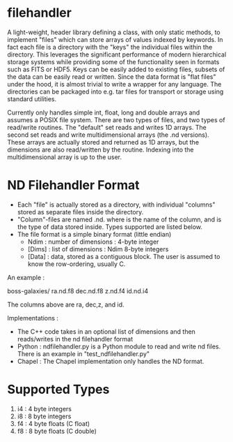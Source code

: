 # filehandler

A light-weight, header library defining a class, with only static methods,
to implement "files" which can store arrays of values indexed by keywords.
In fact each file is a directory with the "keys" the individual files
within the directory.  This leverages the significant performance of modern
hierarchical storage systems while providing some of the functionality seen
in formats such as FITS or HDF5.  Keys can be easily added to existing files,
subsets of the data can be easily read or written.  Since the data format is
"flat files" under the hood, it is almost trivial to write a wrapper for
any language.  The directories can be packaged into e.g. tar files for
transport or storage using standard utilities.

Currently only handles simple int, float, long and double arrays and
assumes a POSIX file system.
There are two types of files, and two types of read/write routines.
The "default" set reads and writes 1D arrays.
The second set reads and write multidimensional arrays (the .nd versions).
These arrays are actually stored and returned as 1D arrays, but the
dimensions are also read/written by the routine.  Indexing into the
multidimensional array is up to the user.


ND Filehandler Format
=====================

* Each "file" is actually stored as a directory, with individual "columns"
stored as separate files inside the directory.
* "Column"-files are named <colname>.nd.<type> where <colname> is the name of 
the column, and <type> is the type of data stored inside. Types supported are listed below.
* The file format is a simple binary format (little endian)
  * Ndim : number of dimensions : 4-byte integer
  * [Dims] : list of dimensions : Ndim 8-byte integers
  * [Data] : data, stored as a contiguous block. The user is assumed to know the row-ordering, 
      usually C.

An example :

boss-galaxies/
   ra.nd.f8
   dec.nd.f8
   z.nd.f4
   id.nd.i4

The columns above are ra, dec,z, and id.

Implementations :
* The C++ code takes in an optional list of dimensions and then reads/writes in the nd filehandler format
* Python : ndfilehandler.py is a Python module to read and write nd files. There is an example in "test_ndfilehandler.py"
* Chapel : The Chapel implementation only handles the ND format.


Supported Types 
===============

1. i4 : 4 byte integers
2. i8 : 8 byte integers
3. f4 : 4 byte floats (C float)
4. f8 : 8 byte floats (C double)
